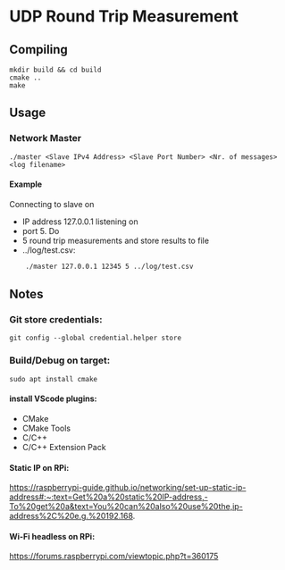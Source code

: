 # UDP Round Trip Measurement

## Compiling

    mkdir build && cd build
    cmake ..
    make

## Usage
### Network Master

    ./master <Slave IPv4 Address> <Slave Port Number> <Nr. of messages> <log filename>

#### Example
Connecting to slave on 
- IP address 127.0.0.1 listening on 
- port 5. Do 
- 5 round trip measurements and store results to file 
- ../log/test.csv:

```bash
    ./master 127.0.0.1 12345 5 ../log/test.csv
```

## Notes

### Git store credentials:

    git config --global credential.helper store

### Build/Debug on target:
    
    sudo apt install cmake

#### install VScode plugins:

- CMake
- CMake Tools
- C/C++
- C/C++ Extension Pack

#### Static IP on RPi:

https://raspberrypi-guide.github.io/networking/set-up-static-ip-address#:~:text=Get%20a%20static%20IP-address,-To%20get%20a&text=You%20can%20also%20use%20the,ip-address%2C%20e.g.%20192.168.

#### Wi-Fi headless on RPi:

https://forums.raspberrypi.com/viewtopic.php?t=360175


